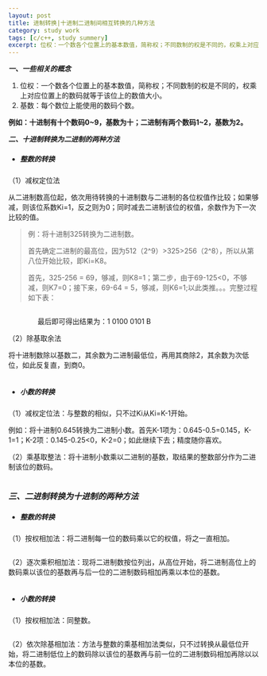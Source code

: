 ```yaml
---
layout: post
title: 进制转换|十进制二进制间相互转换的几种方法
category: study work
tags: [c/c++, study summery]
excerpt: 位权：一个数各个位置上的基本数值，简称权；不同数制的权是不同的，权乘上对应位置上的数码就等于该位上的数值大小。
---
```


<p><em><strong>一、一些相关的概念</strong></em></p><ol><li>位权：一个数各个位置上的基本数值，简称权；不同数制的权是不同的，权乘上对应位置上的数码就等于该位上的数值大小。</li><li>基数：每个数位上能使用的数码个数。</li></ol><p><strong>例如：十进制有十个数码0~9，基数为十；二进制有两个数码1~2，基数为2。</strong></p><p><em><strong>二、十进制转换为二进制的两种方法</strong></em></p><ul><li><h5><strong>整数的转换</strong></h5></li></ul><p>（1）减权定位法</p><p>从二进制数高位起，依次用待转换的十进制数与二进制的各位权值作比较；如果够减，则该位系数Ki=1，反之则为0；同时减去二进制该位的权值，余数作为下一次比较的值。</p><blockquote><p>例：将十进制325转换为二进制数。</p><p>首先确定二进制的最高位，因为512（2^9）&gt;325&gt;256（2^8），所以从第八位开始比较，即Ki=K8。</p><p>首先，325-256 = 69，够减，则K8=1；第二步，由于69-125&lt;0，不够减，则K7=0；接下来，69-64 = 5，够减，则K6=1;以此类推。。。完整过程如下表：</p></blockquote><p><img src="http://wx2.sinaimg.cn/mw690/817acd87ly1fzyayk3enfj20ee07sq3y.jpg" alt="" title=""></p><p>               最后即可得出结果为：1 0100 0101 B</p><p>（2）除基取余法</p><p>将十进制数除以基数二，其余数为二进制最低位，再用其商除2，其余数为次低位，如此反复直，到商0。</p><p><img src="http://wx4.sinaimg.cn/mw690/817acd87ly1fzybi0lp1zj20d608gmxy.jpg" alt="" title=""></p><ul><li><h5><strong>小数的转换</strong></h5></li></ul><p>（1）减权定位法：与整数的相似，只不过Ki从Ki=K-1开始。</p><p>例如：将十进制0.645转换为二进制小数。首先K-1项为：0.645-0.5=0.145，K-1=1；K-2项：0.145-0.25&lt;0，K-2=0；如此继续下去；精度随你喜欢。<img src="http://wx3.sinaimg.cn/mw690/817acd87ly1fzyulz8stvj20dx06ymyi.jpg" alt="" title=""></p><p>（2）乘基取整法：将十进制小数乘以二进制的基数，取结果的整数部分作为二进制该位的数码。</p><p><img src="http://wx4.sinaimg.cn/mw690/817acd87ly1fzyuvh1393j20dh05y0u1.jpg" alt="" title=""></p><h3><em><strong>三、二进制转换为十进制的两种方法</strong></em></h3><ul><li><h5>整数的转换</h5></li></ul><p>（1）按权相加法：将二进制每一位的数码乘以它的权值，将之一直相加。</p><p><img src="http://wx4.sinaimg.cn/mw690/817acd87ly1fzyv3yyhqjj20e303e0t5.jpg" alt="" title=""></p><p>（2）逐次乘积相加法：现将二进制数按位列出，从高位开始，将二进制高位上的数码乘以该位的基数再与后一位的二进制数码相加再乘以本位的基数。</p><p><img src="http://wx2.sinaimg.cn/mw690/817acd87ly1fzyvdnhjp8j20f2030758.jpg" alt="" title=""></p><ul><li><h5>小数的转换</h5></li></ul><p>（1）按权相加法：同整数。</p><p><img src="http://wx3.sinaimg.cn/mw690/817acd87ly1fzyvn0crp3j20a902n0t1.jpg" alt="" title=""></p><p>（2）依次除基相加法：方法与整数的乘基相加法类似，只不过转换从最低位开始，将二进制低位上的数码除以该位的基数再与前一位的二进制数码相加再除以以本位的基数。</p><p><img src="http://wx4.sinaimg.cn/mw690/817acd87ly1fzyvvh0wcgj20db03pjsc.jpg" alt="" title=""></p>
